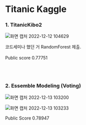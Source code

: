 # Titanic Kaggle


### 1. TitanicKibo2 

![화면 캡처 2022-12-12 104629](https://user-images.githubusercontent.com/120068496/206943887-609ecc42-7682-4533-b305-cd772d32d9ea.png)

코드세미나 했던 거 RandomForest 제출. <br><br>
Public score 0.77751

<br><br>

### 2. Essemble Modeling (Voting) 

![화면 캡처 2022-12-13 103200](https://user-images.githubusercontent.com/120068496/207204302-f1a6c8a9-bc28-4c36-8fef-aee7a7679e68.png)

![화면 캡처 2022-12-13 103233](https://user-images.githubusercontent.com/120068496/207204323-8c704a8a-1ded-4f76-9578-527c22824886.png)

Public Score 0.78947
